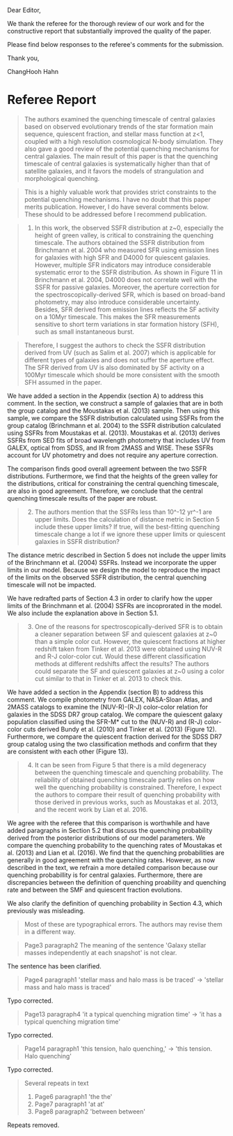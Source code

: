 
Dear Editor,

We thank the referee for the thorough review of our work and for the constructive report that substantially improved the quality of the paper.

Please find below responses to the referee's comments for the submission.


Thank you, 

ChangHooh Hahn

# Referee Report


> The authors examined the quenching timescale of central galaxies based on observed evolutionary trends of the star formation main sequence, quiescent fraction, and stellar mass function at z<1, coupled with a high resolution cosmological N-body simulation. They also gave a good review of the potential quenching mechanisms for central galaxies. The main result of this paper is that the quenching timescale of central galaxies is systematically higher than that of satellite galaxies, and it favors the models of strangulation and morphological quenching. 



> This is a highly valuable work that provides strict constraints to the potential quenching mechanisms. I have no doubt that this paper merits publication. However, I do have several comments below. These should to be addressed before I recommend publication. 




> 1) In this work, the observed SSFR distribution at z~0, especially the height of green valley, is critical to constraining the quenching timescale. The authors obtained the SSFR distribution from Brinchmann et al. 2004 who measured SFR using emission lines for galaxies with high SFR and D4000 for quiescent galaxies. However, multiple SFR indicators may introduce considerable systematic error to the SSFR distribution. As shown in Figure 11 in Brinchmann et al. 2004, D4000 does not correlate well with the SSFR for passive galaxies. Moreover, the aperture correction for the spectroscopically-derived SFR, which is based on broad-band photometry, may also introduce considerable uncertainty. Besides, SFR derived from emission lines reflects the SF activity on a 10Myr timescale. This makes the SFR measurements sensitive to short term variations in star formation history (SFH), such as small instantaneous burst.


>Therefore, I suggest the authors to check the SSFR distribution derived from UV (such as Salim et al. 2007) which is applicable for different types of galaxies and does not suffer the aperture effect. The SFR derived from UV is also dominated by SF activity on a 100Myr timescale which should be more consistent with the smooth SFH assumed in the paper.  

We have added a section in the Appendix (section A) to address this comment. In the section, we construct a sample of galaxies that are in both the group catalog and the Moustakas et al. (2013) sample. Then using this sample, we compare the SSFR distribution calculated using SSFRs from the group catalog (Brinchmann et al. 2004) to the SSFR distribution calculated using SSFRs from Moustakas et al. (2013). Moustakas et al. (2013) derives SSFRs from SED fits of broad wavelength photometry that includes UV from GALEX, optical from SDSS, and IR from 2MASS and WISE. These SSFRs account for UV photometry and does not require any aperture correction. 

The comparison finds good overall agreement between the two SSFR distributions. Furthermore, we find that the heights of the green valley for the distributions, critical for constraining the central quenching timescale, are also in good agreement. Therefore, we conclude that the central quenching timescale results of the paper are robust. 


>2) The authors mention that the SSFRs less than 10^-12 yr^-1 are upper limits. Does the calculation of distance metric in Section 5 include these upper limits? If true, will the best-fitting quenching timescale change a lot if we ignore these upper limits or quiescent galaxies in SSFR distribution?

The distance metric described in Section 5 does not include the upper limits of the Brinchmann et al. (2004) SSFRs. Instead we incorporate the upper limits in our model. Because we design the model to reproduce the impact of the limits on the observed SSFR distribution, the central quenching timescale will not be impacted. 

We have redrafted parts of Section 4.3 in order to clarify how the upper limits of the Brinchmann et al. (2004) SSFRs are incoprorated in the model. We also include the explanation above in Section 5.1.

>3) One of the reasons for spectroscopically-derived SFR is to obtain a cleaner separation between SF and quiescent galaxies at z~0 than a simple color cut. However, the quiescent fractions at higher redshift taken from Tinker et al. 2013 were obtained using NUV-R and R-J color-color cut. Would these different classification methods at different redshifts affect the results? The authors could separate the SF and quiescent galaxies at z~0 using a color cut similar to that in Tinker et al. 2013 to check this.


We have added a section in the Appendix (section B) to address this comment. We compile photometry from GALEX, NASA-Sloan Atlas, and 2MASS catalogs to examine the (NUV-R)-(R-J) color-color relation for galaxies in the SDSS DR7 group catalog. We compare the quiescent galaxy population classified using the SFR-M* cut to the (NUV-R) and (R-J) color-color cuts derived Bundy et al. (2010) and Tinker et al. (2013) (Figure 12). Furthermore, we compare the quiescent fraction derived for the SDSS DR7 group catalog using the two classification methods and confirm that they are consistent with each other (Figure 13). 

>4) It can be seen from Figure 5 that there is a mild degeneracy between the quenching timescale and quenching probability. The reliability of obtained quenching timescale partly relies on how well the quenching probability is constrained. Therefore, I expect the authors to compare their result of quenching probability with those derived in previous works, such as Moustakas et al. 2013, and the recent work by Lian et al. 2016. 

We agree with the referee that this comparison is worthwhile and have added paragraphs in Section 5.2 that discuss the quenching probability derived from the posterior distributions of our model parameters. We compare the quenching probability to the quenching rates of Moustakas et al. (2013) and Lian et al. (2016). We find that the quenching probabilities are generally in good agreement with the quenching rates. However, as now described in the text, we refrain a more detailed comparison because our quenching probabillity is for central galaxies. Furthermore, there are discrepancies between the definition of quenching proability and quenching rate and between the SMF  and quiescent fraction evolutions. 

We also clarify the definition of quenching probability in Section 4.3, which previously was misleading.


> Most of these are typographical errors. The authors may revise them in a different way.

>Page3 paragraph2
>The meaning of the sentence 'Galaxy stellar masses independently at each snapshot' is not clear.

The sentence has been clarified.

>Page4 paragraph1
>'stellar mass and halo mass is be traced' -> 'stellar mass and halo mass is traced'

Typo corrected. 

>Page13 paragraph4
>'it a typical quenching migration time' -> 'it has a typical quenching migration time'

Typo corrected.

>Page14 paragraph1
>'this tension, halo quenching,' -> 'this tension. Halo quenching' 

Typo corrected.

>Several repeats in text
>1) Page6 paragraph1 'the the'
>2) Page7 paragraph1 'at at'
>3) Page8 paragraph2 'between between'

Repeats removed.